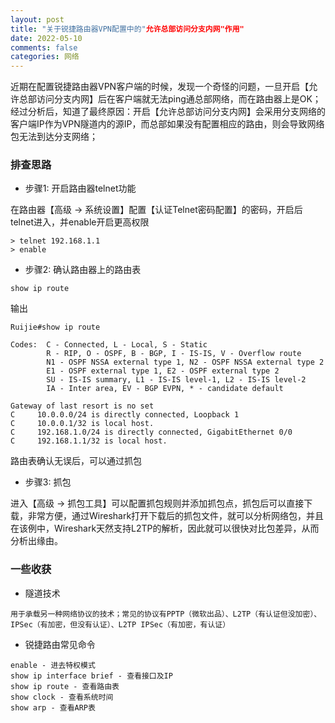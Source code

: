 ```yaml
---
layout: post
title: "关于锐捷路由器VPN配置中的"允许总部访问分支内网"作用"
date: 2022-05-10
comments: false
categories: 网络
---
```


近期在配置锐捷路由器VPN客户端的时候，发现一个奇怪的问题，一旦开启【允许总部访问分支内网】后在客户端就无法ping通总部网络，而在路由器上是OK；经过分析后，知道了最终原因：开启【允许总部访问分支内网】会采用分支网络的客户端IP作为VPN隧道内的源IP，而总部如果没有配置相应的路由，则会导致网络包无法到达分支网络；

### 排查思路

* 步骤1: 开启路由器telnet功能

在路由器【高级 -> 系统设置】配置【认证Telnet密码配置】的密码，开启后telnet进入，并enable开启更高权限
```
> telnet 192.168.1.1
> enable
```

* 步骤2: 确认路由器上的路由表

```
show ip route
```

输出

```
Ruijie#show ip route

Codes:  C - Connected, L - Local, S - Static
        R - RIP, O - OSPF, B - BGP, I - IS-IS, V - Overflow route
        N1 - OSPF NSSA external type 1, N2 - OSPF NSSA external type 2
        E1 - OSPF external type 1, E2 - OSPF external type 2
        SU - IS-IS summary, L1 - IS-IS level-1, L2 - IS-IS level-2
        IA - Inter area, EV - BGP EVPN, * - candidate default

Gateway of last resort is no set
C     10.0.0.0/24 is directly connected, Loopback 1
C     10.0.0.1/32 is local host.
C     192.168.1.0/24 is directly connected, GigabitEthernet 0/0
C     192.168.1.1/32 is local host.
```
路由表确认无误后，可以通过抓包

* 步骤3: 抓包

进入【高级 -> 抓包工具】可以配置抓包规则并添加抓包点，抓包后可以直接下载，非常方便，通过Wireshark打开下载后的抓包文件，就可以分析网络包，并且在该例中，Wireshark天然支持L2TP的解析，因此就可以很快对比包差异，从而分析出缘由。

### 一些收获

* 隧道技术

```
用于承载另一种网络协议的技术；常见的协议有PPTP（微软出品）、L2TP（有认证但没加密）、IPSec（有加密，但没有认证）、L2TP IPSec（有加密，有认证）
```

* 锐捷路由常见命令

```
enable - 进去特权模式
show ip interface brief - 查看接口及IP
show ip route - 查看路由表
show clock - 查看系统时间
show arp - 查看ARP表
```

